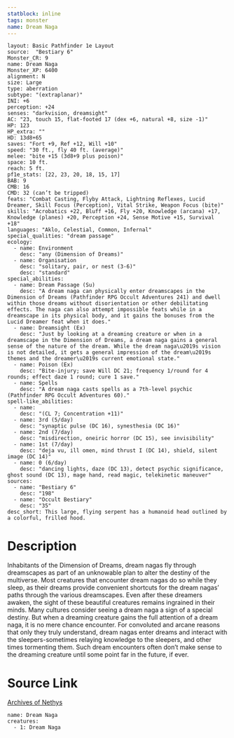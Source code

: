 ```yaml
---
statblock: inline
tags: monster
name: Dream Naga
---
```

```statblock
layout: Basic Pathfinder 1e Layout
source:  "Bestiary 6"
Monster_CR: 9
name: Dream Naga
Monster_XP: 6400
alignment: N
size: Large
type: aberration
subtype: "(extraplanar)"
INI: +6
perception: +24
senses: "darkvision, dreamsight"
AC: "23, touch 15, flat-footed 17 (dex +6, natural +8, size -1)"
HP: 123
HP_extra: ""
HD: 13d8+65
saves: "Fort +9, Ref +12, Will +10"
speed: "30 ft., fly 40 ft. (average)"
melee: "bite +15 (3d8+9 plus poison)"
space: 10 ft.
reach: 5 ft.
pf1e_stats: [22, 23, 20, 18, 15, 17]
BAB: 9
CMB: 16
CMD: 32 (can’t be tripped)
feats: "Combat Casting, Flyby Attack, Lightning Reflexes, Lucid Dreamer, Skill Focus (Perception), Vital Strike, Weapon Focus (bite)"
skills: "Acrobatics +22, Bluff +16, Fly +20, Knowledge (arcana) +17, Knowledge (planes) +20, Perception +24, Sense Motive +15, Survival +18"
languages: "Aklo, Celestial, Common, Infernal"
special_qualities: "dream passage"
ecology:
  - name: Environment
    desc: "any (Dimension of Dreams)"
  - name: Organisation
    desc: "solitary, pair, or nest (3-6)"
    desc: "standard"
special_abilities:
  - name: Dream Passage (Su)
    desc: "A dream naga can physically enter dreamscapes in the Dimension of Dreams (Pathfinder RPG Occult Adventures 241) and dwell within those dreams without disorientation or other debilitating effects. The naga can also attempt impossible feats while in a dreamscape in its physical body, and it gains the bonuses from the Lucid Dreamer feat when it does."
  - name: Dreamsight (Ex)
    desc: "Just by looking at a dreaming creature or when in a dreamscape in the Dimension of Dreams, a dream naga gains a general sense of the nature of the dream. While the dream naga\u2019s vision is not detailed, it gets a general impression of the dream\u2019s themes and the dreamer\u2019s current emotional state."
  - name: Poison (Ex)
    desc: "Bite-injury; save Will DC 21; frequency 1/round for 4 rounds; effect daze 1 round; cure 1 save."
  - name: Spells
    desc: "A dream naga casts spells as a 7th-level psychic (Pathfinder RPG Occult Adventures 60)."
spell-like_abilities:
  - name:
    desc: "(CL 7; Concentration +11)"
  - name: 3rd (5/day)
    desc: "synaptic pulse (DC 16), synesthesia (DC 16)"
  - name: 2nd (7/day)
    desc: "misdirection, oneiric horror (DC 15), see invisibility"
  - name: 1st (7/day)
    desc: "deja vu, ill omen, mind thrust I (DC 14), shield, silent image (DC 14)"
  - name: 0 (6/day)
    desc: "dancing lights, daze (DC 13), detect psychic significance, ghost sound (DC 13), mage hand, read magic, telekinetic maneuver"
sources:
  - name: "Bestiary 6"
    desc: "198"
  - name: "Occult Bestiary"
    desc: "35"
desc_short: This large, flying serpent has a humanoid head outlined by a colorful, frilled hood.
```
# Description
Inhabitants of the Dimension of Dreams, dream nagas fly through dreamscapes as part of an unknowable plan to alter the destiny of the multiverse. Most creatures that encounter dream nagas do so while they sleep, as their dreams provide convenient shortcuts for the dream nagas’ paths through the various dreamscapes. Even after these dreamers awaken, the sight of these beautiful creatures remains ingrained in their minds. Many cultures consider seeing a dream naga a sign of a special destiny. But when a dreaming creature gains the full attention of a dream naga, it is no mere chance encounter. For convoluted and arcane reasons that only they truly understand, dream nagas enter dreams and interact with the sleepers-sometimes relaying knowledge to the sleepers, and other times tormenting them. Such dream encounters often don’t make sense to the dreaming creature until some point far in the future, if ever.
# Source Link
[Archives of Nethys](https://aonprd.com/MonsterDisplay.aspx?ItemName=Dream%20Naga)
```encounter-table
name: Dream Naga
creatures:
  - 1: Dream Naga
```
